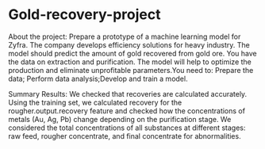 # Gold-recovery-project
About the project: Prepare a prototype of a machine learning model for Zyfra. The company develops efficiency solutions for heavy industry.
The model should predict the amount of gold recovered from gold ore. You have the data on extraction and purification.
The model will help to optimize the production and eliminate unprofitable parameters.You need to: Prepare the data; Perform data analysis;Develop and train a model.

Summary Results: We checked that recoveries are calculated accurately. Using the training set, we calculated recovery for the rougher.output.recovery feature and
checked how the concentrations of metals (Au, Ag, Pb) change depending on the purification stage. We considered the total concentrations of all substances at different stages: raw feed, rougher concentrate, and final concentrate for abnormalities. 
